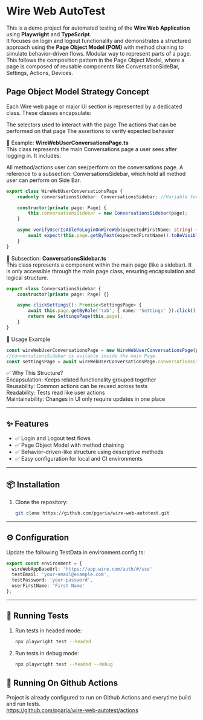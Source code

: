 # Wire Web AutoTest

This is a demo project for automated testing of the **Wire Web Application** using **Playwright** and **TypeScript**.  
It focuses on login and logout functionality and demonstrates a structured approach using the **Page Object Model (POM)** with method chaining to simulate behavior-driven flows.
Modular way to represent parts of a page. This follows the composition pattern in the Page Object Model, where a page is composed of reusable components like ConversationSideBar, Settings, Actions, Devices.

## Page Object Model Strategy Concept  

Each Wire web page or major UI section is represented by a dedicated class. These classes encapsulate:

The selectors used to interact with the page
The actions that can be performed on that page
The assertions to verify expected behavior

🔹 Example: **WireWebUserConversationsPage.ts**  
This class represents the main Conversations page a user sees after logging in. It includes:

All method/actions user can see/perform on the conversations page.
A reference to a subsection: ConversationsSidebar, which hold all method user can perform on Side Bar.

```TypeScript
export class WireWebUserConversationsPage {
    readonly conversationsSidebar: ConversationsSidebar; //Variable for SideBar.

    constructor(private page: Page) {
        this.conversationsSidebar = new ConversationsSidebar(page);
    }

    async verifyUserIsAbleToLoginOnWireWeb(expectedFirstName: string) {
        await expect(this.page.getByText(expectedFirstName)).toBeVisible();
    }
}
```
🔹 Subsection: **ConversationsSidebar.ts**  
This class represents a component within the main page (like a sidebar). It is only accessible through the main page class, ensuring encapsulation and logical structure.
```TypeScript
export class ConversationsSidebar {
    constructor(private page: Page) {}

    async clickSettings(): Promise<SettingsPage> {
        await this.page.getByRole('tab', { name: 'Settings' }).click();
        return new SettingsPage(this.page);
    }
}
```
🔹 Usage Example
```TypeScript
const wireWebUserConversationsPage = new WireWebUserConversationsPage(page);
//conversationsSidebar is avilable inside the main Page.
const settingsPage = await wireWebUserConversationsPage.conversationsSidebar.clickSettings();
```
✅ Why This Structure?  
Encapsulation: Keeps related functionality grouped together  
Reusability: Common actions can be reused across tests  
Readability: Tests read like user actions  
Maintainability: Changes in UI only require updates in one place  

---

## ✨ Features

- ✅ Login and Logout test flows  
- ✅ Page Object Model with method chaining  
- ✅ Behavior-driven-like structure using descriptive methods  
- ✅ Easy configuration for local and CI environments

---

## 📦 Installation

1. Clone the repository:
   ```bash
   git clone https://github.com/pgaria/wire-web-autotest.git
   ```
---

## ⚙️ Configuration
Update the following TestData in environment.config.ts:
   
```Typescript
export const environment = {
  wireWebAppBaseUrl: 'https://app.wire.com/auth/#/sso'  
  testEmail: 'your-email@example.com',
  testPassword: 'your-password',
  userFirstName: 'First Name'
};
```

---

## 🧪 Running Tests

1. Run tests in headed mode:
   ```bash
   npx playwright test --headed
   ```
2. Run tests in debug mode:
   ```bash
   npx playwright test --headed --debug
   ```
## 🧪 Running On Github Actions

Project is already configured to run on Github Actions and everytime build and run tests.    
https://github.com/pgaria/wire-web-autotest/actions
